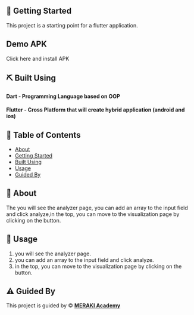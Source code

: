 ## 🏁 Getting Started <a name = "getting_started"></a>
This project is a starting point for a flutter application.

## Demo APK 
Click here and install APK 


## ⛏️ Built Using <a name = "built_using"></a>
#### Dart - Programming Language based on OOP
#### Flutter - Cross Platform that will create hybrid application (android and ios)


## 📝 Table of Contents

- [About](#about)
- [Getting Started](#getting_started)
- [Built Using](#built_using)
- [Usage](#usage)
- [Guided By](#guided_by)

## 🧐 About <a name = "about"></a>

The you will see the analyzer page, you can add an array to the input field and click analyze,in the top, you can move to the visualization page by clicking on the button.

## 🎈 Usage <a name="usage"></a>
1. you will see the analyzer page.
2. you can add an array to the input field and click analyze.
3. in the top, you can move to the visualization page by clicking on the button.


## ⚠️ Guided By <a name = "guided_by"></a>

This project is guided by ©️ **[MERAKI Academy](https://www.meraki-academy.org)**







